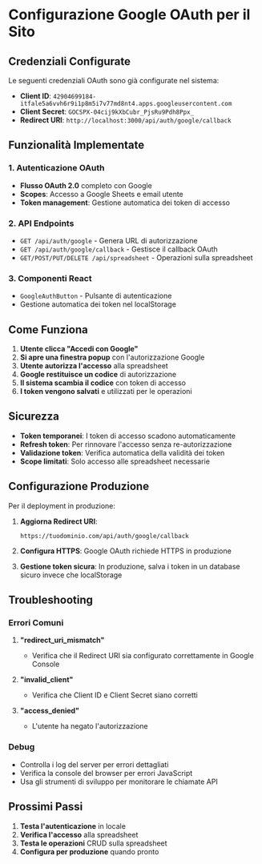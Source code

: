 # Configurazione Google OAuth per il Sito

## Credenziali Configurate

Le seguenti credenziali OAuth sono già configurate nel sistema:

- **Client ID**: `42904699184-itfale5a6vvh6r9i1p8m5i7v77md8nt4.apps.googleusercontent.com`
- **Client Secret**: `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`
- **Redirect URI**: `http://localhost:3000/api/auth/google/callback`

## Funzionalità Implementate

### 1. Autenticazione OAuth
- **Flusso OAuth 2.0** completo con Google
- **Scopes**: Accesso a Google Sheets e email utente
- **Token management**: Gestione automatica dei token di accesso

### 2. API Endpoints
- `GET /api/auth/google` - Genera URL di autorizzazione
- `GET /api/auth/google/callback` - Gestisce il callback OAuth
- `GET/POST/PUT/DELETE /api/spreadsheet` - Operazioni sulla spreadsheet

### 3. Componenti React
- `GoogleAuthButton` - Pulsante di autenticazione
- Gestione automatica dei token nel localStorage

## Come Funziona

1. **Utente clicca "Accedi con Google"**
2. **Si apre una finestra popup** con l'autorizzazione Google
3. **Utente autorizza l'accesso** alla spreadsheet
4. **Google restituisce un codice** di autorizzazione
5. **Il sistema scambia il codice** con token di accesso
6. **I token vengono salvati** e utilizzati per le operazioni

## Sicurezza

- **Token temporanei**: I token di accesso scadono automaticamente
- **Refresh token**: Per rinnovare l'accesso senza re-autorizzazione
- **Validazione token**: Verifica automatica della validità dei token
- **Scope limitati**: Solo accesso alle spreadsheet necessarie

## Configurazione Produzione

Per il deployment in produzione:

1. **Aggiorna Redirect URI**:
   ```
   https://tuodominio.com/api/auth/google/callback
   ```

2. **Configura HTTPS**: Google OAuth richiede HTTPS in produzione

3. **Gestione token sicura**: In produzione, salva i token in un database sicuro invece che localStorage

## Troubleshooting

### Errori Comuni

1. **"redirect_uri_mismatch"**
   - Verifica che il Redirect URI sia configurato correttamente in Google Console

2. **"invalid_client"**
   - Verifica che Client ID e Client Secret siano corretti

3. **"access_denied"**
   - L'utente ha negato l'autorizzazione

### Debug

- Controlla i log del server per errori dettagliati
- Verifica la console del browser per errori JavaScript
- Usa gli strumenti di sviluppo per monitorare le chiamate API

## Prossimi Passi

1. **Testa l'autenticazione** in locale
2. **Verifica l'accesso** alla spreadsheet
3. **Testa le operazioni** CRUD sulla spreadsheet
4. **Configura per produzione** quando pronto 